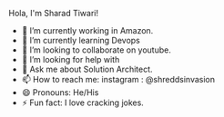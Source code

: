 Hola, I'm Sharad Tiwari!

- 🔭 I’m currently working in Amazon.
- 🌱 I’m currently learning Devops
- 👯 I’m looking to collaborate on youtube.
- 🤔 I’m looking for help with 
- 💬 Ask me about Solution Architect.
- 📫 How to reach me: instagram : @shreddsinvasion
- 😄 Pronouns: He/His
- ⚡ Fun fact: I love cracking jokes.
